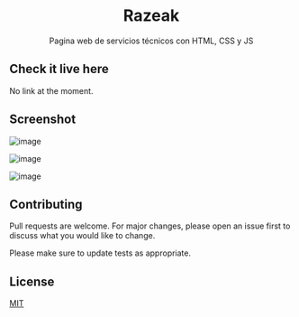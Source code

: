 <h1 align="center">Razeak</h1>

<p align="center">
  Pagina web de servicios técnicos con HTML, CSS y JS
</p>

## Check it live here

No link at the moment.

## Screenshot

![image](https://user-images.githubusercontent.com/85379478/215292712-25c2cdf8-3565-4e36-8b17-eda43bfed8f2.png)

![image](https://user-images.githubusercontent.com/85379478/215292541-a298b33c-3e8f-4d8f-a7d0-1eb71ae14650.png)

![image](https://user-images.githubusercontent.com/85379478/215292584-8ee7fee0-70a5-4e2d-8bc2-657aae3c576b.png)

## Contributing

Pull requests are welcome. For major changes, please open an issue first
to discuss what you would like to change.

Please make sure to update tests as appropriate.

## License

[MIT](https://choosealicense.com/licenses/mit/)

